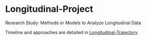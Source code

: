 # Longitudinal-Project
Research Study: Methods or Models to Analyze Longitudinal Data

Timeline and approaches are detailed in [Longitudinal-Trajectory](Longitudinal-Trajectory.md)  
